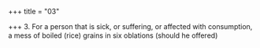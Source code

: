 +++
title = "03"

+++
3. For a person that is sick, or suffering, or affected with consumption, a mess of boiled (rice) grains in six oblations (should he offered)
